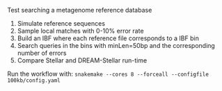 Test searching a metagenome reference database
1. Simulate reference sequences
2. Sample local matches with 0-10% error rate
3. Build an IBF where each reference file corresponds to a IBF bin
4. Search queries in the bins with minLen=50bp and the corresponding number of errors
5. Compare Stellar and DREAM-Stellar run-time

Run the workflow with: 
`snakemake --cores 8 --forceall --configfile 100kb/config.yaml`
